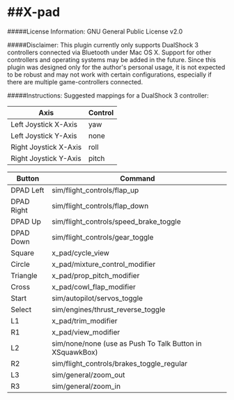 ##X-pad
=====

#####License Information:
GNU General Public License v2.0

#####Disclaimer:
This plugin currently only supports DualShock 3 controllers connected via Bluetooth under Mac OS X.
Support for other controllers and operating systems may be added in the future.
Since this plugin was designed only for the author's personal usage, it is not expected to be robust and may not work with certain configurations, especially if there are multiple game-controllers connected.

#####Instructions:
Suggested mappings for a DualShock 3 controller:

| Axis                  | Control |
| --------------------- | ------- |
| Left Joystick X-Axis  | yaw     |
| Left Joystick Y-Axis  | none    |
| Right Joystick X-Axis | roll    |
| Right Joystick Y-Axis | pitch   |

| Button     | Command                                                  |
| ---------- | -------------------------------------------------------- |
| DPAD Left  | sim/flight_controls/flap_up                              |
| DPAD Right | sim/flight_controls/flap_down                            |
| DPAD Up    | sim/flight_controls/speed_brake_toggle                   |
| DPAD Down  | sim/flight_controls/gear_toggle                          |
| Square     | x_pad/cycle_view                                         |
| Circle     | x_pad/mixture_control_modifier                           |
| Triangle   | x_pad/prop_pitch_modifier                                |
| Cross      | x_pad/cowl_flap_modifier                                 |
| Start      | sim/autopilot/servos_toggle                              | 
| Select     | sim/engines/thrust_reverse_toggle                        |
| L1         | x_pad/trim_modifier                                      |
| R1         | x_pad/view_modifier                                      |
| L2         | sim/none/none (use as Push To Talk Button in XSquawkBox) |
| R2         | sim/flight_controls/brakes_toggle_regular                |
| L3         | sim/general/zoom_out                                     |
| R3         | sim/general/zoom_in                                      |
